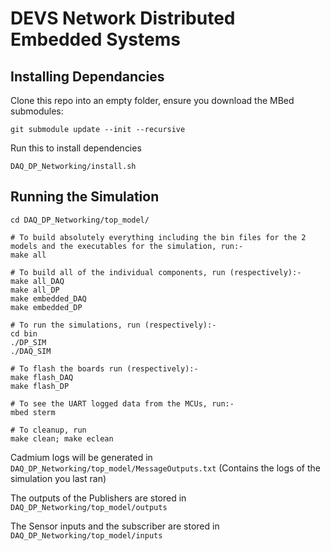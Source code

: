 # DEVS Network Distributed Embedded Systems


## Installing Dependancies

Clone this repo into an empty folder, ensure you download the MBed submodules:

`git submodule update --init --recursive`

Run this to install dependencies

`DAQ_DP_Networking/install.sh`


## Running the Simulation

```
cd DAQ_DP_Networking/top_model/

# To build absolutely everything including the bin files for the 2 models and the executables for the simulation, run:-
make all

# To build all of the individual components, run (respectively):-
make all_DAQ
make all_DP
make embedded_DAQ
make embedded_DP

# To run the simulations, run (respectively):-
cd bin
./DP_SIM
./DAQ_SIM

# To flash the boards run (respectively):-
make flash_DAQ
make flash_DP

# To see the UART logged data from the MCUs, run:-
mbed sterm

# To cleanup, run
make clean; make eclean
```


Cadmium logs will be generated in `DAQ_DP_Networking/top_model/MessageOutputs.txt` (Contains the logs of the simulation you last ran)

The outputs of the Publishers are stored in `DAQ_DP_Networking/top_model/outputs`

The Sensor inputs and the subscriber are stored in `DAQ_DP_Networking/top_model/inputs`
